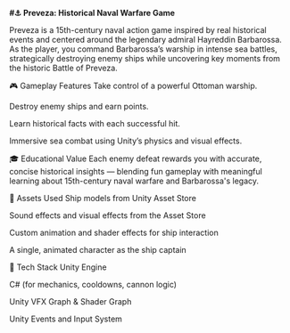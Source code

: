 **#⚓ Preveza: Historical Naval Warfare Game**

Preveza is a 15th-century naval action game inspired by real historical events and centered around the legendary admiral Hayreddin Barbarossa. As the player, you command Barbarossa’s warship in intense sea battles, strategically destroying enemy ships while uncovering key moments from the historic Battle of Preveza.

🎮 Gameplay Features
Take control of a powerful Ottoman warship.

Destroy enemy ships and earn points.

Learn historical facts with each successful hit.

Immersive sea combat using Unity’s physics and visual effects.

🎓 Educational Value
Each enemy defeat rewards you with accurate, concise historical insights — blending fun gameplay with meaningful learning about 15th-century naval warfare and Barbarossa's legacy.

🧰 Assets Used
Ship models from Unity Asset Store

Sound effects and visual effects from the Asset Store

Custom animation and shader effects for ship interaction

A single, animated character as the ship captain

🔧 Tech Stack
Unity Engine

C# (for mechanics, cooldowns, cannon logic)

Unity VFX Graph & Shader Graph

Unity Events and Input System
